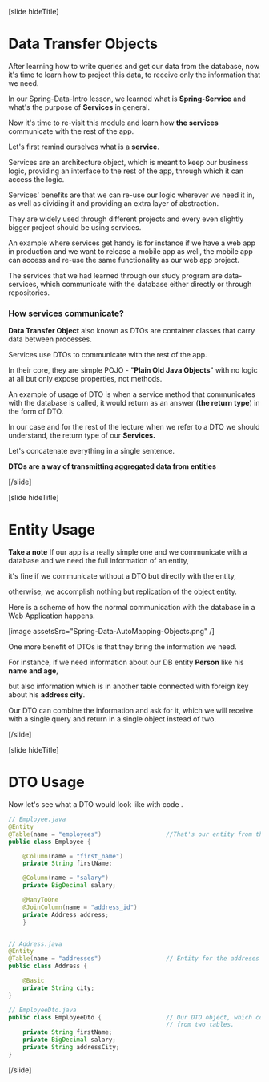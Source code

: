[slide hideTitle]

# Data Transfer Objects

After learning how to write queries and get our data from the database, now it's time to learn how to project this data, to receive only the information that we need.

In our Spring-Data-Intro lesson, we learned what is **Spring-Service** and what's the purpose of **Services** in general.

Now it's time to re-visit this module and learn how **the services** communicate with the rest of the app.

Let's first remind ourselves what is a **service**.

Services are an architecture object, which is meant to keep our business logic, providing an interface to the rest of the app, through which it can access the logic.

Services' benefits are that we can re-use our logic wherever we need it in, as well as dividing it and providing an extra layer of abstraction.

They are widely used through different projects and every even slightly bigger project should be using services.

An example where services get handy is for instance if we have a web app in production and we want to release a mobile app as well, the mobile app can access and re-use the same functionality as our web app project.

The services that we had learned through our study program are data-services, which communicate with the database either directly or through repositories.

### How services communicate? 

**Data Transfer Object** also known as DTOs are container classes that carry data between processes.

Services use DTOs to communicate with the rest of the app.

In their core, they are simple POJO - "**Plain Old Java Objects**" with no logic at all but only expose properties, not methods.

An example of usage of DTO is when a service method that communicates with the database is called, it would return as an answer (**the return type**) in the form of DTO. 

In our case and for the rest of the lecture when we refer to a DTO we should understand, the return type of our **Services.**

Let's concatenate everything in a single sentence.

**DTOs are a way of transmitting aggregated data from entities**

[/slide]

[slide hideTitle]

# Entity Usage

**Take a note**
If our app is a really simple one and we communicate with a database and we need the full information of an entity, 

it's fine if we communicate without a DTO but directly with the entity, 

otherwise, we accomplish nothing but replication of the object entity.

Here is a scheme of how the normal communication with the database in a Web Application happens.

[image assetsSrc="Spring-Data-AutoMapping-Objects.png" /]

One more benefit of DTOs is that they bring the information we need.

For instance, if we need information about our DB entity **Person** like his **name and age**,

but also information which is in another table connected with foreign key about his **address city**.

Our DTO can combine the information and ask for it, which we will receive with a single query and return in a single object instead of two. 

[/slide]


[slide hideTitle]

# DTO Usage

Now let's see what a DTO would look like with code .

```java
// Employee.java
@Entity
@Table(name = "employees")                  //That's our entity from the database.
public class Employee {

    @Column(name = "first_name")
    private String firstName;

    @Column(name = "salary")
    private BigDecimal salary;

    @ManyToOne
    @JoinColumn(name = "address_id")
    private Address address;
    }


// Address.java
@Entity
@Table(name = "addresses")                  // Entity for the addreses from the database.
public class Address {

    @Basic
    private String city;
}

// EmployeeDto.java
public class EmployeeDto {                  // Our DTO object, which combines information for our entity
                                            // from two tables.
    private String firstName;
    private BigDecimal salary;
    private String addressCity;
}

```
[/slide]